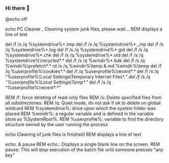 ### Hi there 👋
@echo off

echo PC Cleaner ,
Cleaning system junk files, please wait…
REM displays a line of text

del /f /s /q %systemdrive%\*.tmp
del /f /s /q %systemdrive%\*._mp
del /f /s /q %systemdrive%\*.log
del /f /s /q %systemdrive%\*.gid
del /f /s /q %systemdrive%\*.chk
del /f /s /q %systemdrive%\*.old
del /f /s /q %systemdrive%\recycled\*.*
del /f /s /q %windir%\*.bak
del /f /s /q %windir%\prefetch\*.*
rd /s /q %windir%\temp & md %windir%\temp
del /f /q %userprofile%\cookies\*.*
del /f /q %userprofile%\recent\*.*
del /f /s /q “%userprofile%\Local Settings\Temporary Internet Files\*.*”
del /f /s /q “%userprofile%\Local Settings\Temp\*.*”
del /f /s /q “%userprofile%\recent\*.*”

REM /f: force deleting of read-only files
REM /s: Delete specified files from all subdirectories.
REM /q: Quiet mode, do not ask if ok to delete on global wildcard
REM %systemdrive%: drive upon which the system folder was placed
REM %windir%: a regular variable and is defined in the variable store as %SystemRoot%. 
REM %userprofile%: variable to find the directory structure owned by the user running the process

echo Cleaning of junk files is finished!
REM displays a line of text

echo. & pause
REM echo.: Displays a single blank line on the screen.
REM pause: This will stop execution of the batch file until someone presses "any key"
